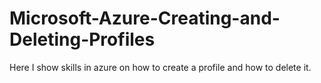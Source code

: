 # Microsoft-Azure-Creating-and-Deleting-Profiles
Here I show skills in azure on how to create a profile and how to delete it. 
